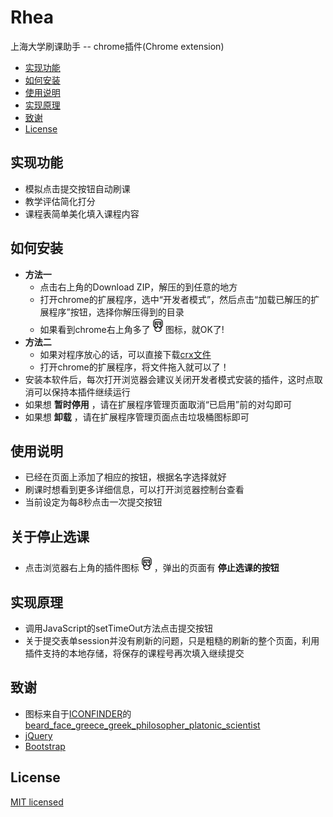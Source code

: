 # Rhea
上海大学刷课助手 -- chrome插件(Chrome extension)

- [实现功能](#实现功能)
- [如何安装](#如何安装)
- [使用说明](#使用说明)
- [实现原理](#实现原理)
- [致谢](#致谢)
- [License](#license)

## 实现功能
- 模拟点击提交按钮自动刷课
- 教学评估简化打分
- 课程表简单美化填入课程内容

## 如何安装
- __方法一__
	- 点击右上角的Download ZIP，解压的到任意的地方
	- 打开chrome的扩展程序，选中“开发者模式”，然后点击“加载已解压的扩展程序”按钮，选择你解压得到的目录
	- 如果看到chrome右上角多了![icon](icons/Aristotle_24.png)图标，就OK了!
- __方法二__
	- 如果对程序放心的话，可以直接下载[crx文件](https://github.com/alfredcai/Rhea-Shanghai-University/releases)
	- 打开chrome的扩展程序，将文件拖入就可以了！	
- 安装本软件后，每次打开浏览器会建议关闭开发者模式安装的插件，这时点取消可以保持本插件继续运行
- 如果想 __暂时停用__ ，请在扩展程序管理页面取消“已启用”前的对勾即可
- 如果想 __卸载__ ，请在扩展程序管理页面点击垃圾桶图标即可

## 使用说明
- 已经在页面上添加了相应的按钮，根据名字选择就好
- 刷课时想看到更多详细信息，可以打开浏览器控制台查看
- 当前设定为每8秒点击一次提交按钮

## __关于停止选课__
- 点击浏览器右上角的插件图标![icon](icons/Aristotle_24.png)，弹出的页面有 __停止选课的按钮__

## 实现原理
- 调用JavaScript的setTimeOut方法点击提交按钮
- 关于提交表单session并没有刷新的问题，只是粗糙的刷新的整个页面，利用插件支持的本地存储，将保存的课程号再次填入继续提交

## 致谢
- 图标来自于[ICONFINDER](https://www.iconfinder.com/)的[beard_face_greece_greek_philosopher_platonic_scientist](https://www.iconfinder.com/icons/362069/aristotle_avatar_beard_face_greece_greek_philosopher_platonic_scientist_icon)
- [jQuery](http://jquery.com)
- [Bootstrap](http://getbootstrap.com)

## License

[MIT licensed](LICENSE)
